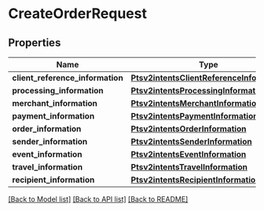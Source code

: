 # CreateOrderRequest

## Properties
Name | Type | Description | Notes
------------ | ------------- | ------------- | -------------
**client_reference_information** | [**Ptsv2intentsClientReferenceInformation**](Ptsv2intentsClientReferenceInformation.md) |  | [optional] 
**processing_information** | [**Ptsv2intentsProcessingInformation**](Ptsv2intentsProcessingInformation.md) |  | [optional] 
**merchant_information** | [**Ptsv2intentsMerchantInformation**](Ptsv2intentsMerchantInformation.md) |  | [optional] 
**payment_information** | [**Ptsv2intentsPaymentInformation**](Ptsv2intentsPaymentInformation.md) |  | [optional] 
**order_information** | [**Ptsv2intentsOrderInformation**](Ptsv2intentsOrderInformation.md) |  | [optional] 
**sender_information** | [**Ptsv2intentsSenderInformation**](Ptsv2intentsSenderInformation.md) |  | [optional] 
**event_information** | [**Ptsv2intentsEventInformation**](Ptsv2intentsEventInformation.md) |  | [optional] 
**travel_information** | [**Ptsv2intentsTravelInformation**](Ptsv2intentsTravelInformation.md) |  | [optional] 
**recipient_information** | [**Ptsv2intentsRecipientInformation**](Ptsv2intentsRecipientInformation.md) |  | [optional] 

[[Back to Model list]](../README.md#documentation-for-models) [[Back to API list]](../README.md#documentation-for-api-endpoints) [[Back to README]](../README.md)


